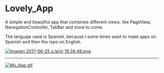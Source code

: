 # Lovely_App
A simple and beautiful app that combines different views, like PageView, NavegationController, TabBar and more to come.

The languaje used is Spanish, because I some times want to make apps on Spanish and then the repo on English.

[![Imagen 2017-06-25 a la(s) 19.39.48.png](https://s9.postimg.org/4v9vaf3pr/Imagen_2017-06-25_a_la_s_19.39.48.png)](https://postimg.org/image/wimkoiowb/)

***

[![My_App.gif](https://s10.postimg.org/p72w9dmvt/My_App.gif)](https://postimg.org/image/xpccdpted/)
